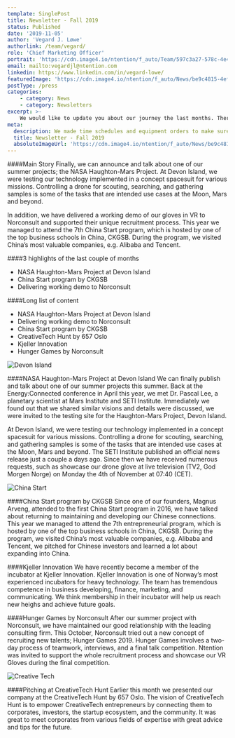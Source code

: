 ```yaml
---
template: SinglePost
title: Newsletter - Fall 2019
status: Published
date: '2019-11-05'
author: 'Vegard J. Løwe'
authorlink: /team/vegard/
role: 'Chief Marketing Officer'
portrait: 'https://cdn.image4.io/ntention/f_auto/Team/597c3a27-578c-4e4b-aa78-035422728ca9.Jpeg'
email: mailto:vegardjl@ntention.com
linkedin: https://www.linkedin.com/in/vegard-lowe/
featuredImage: 'https://cdn.image4.io/ntention/f_auto/News/be9c4815-4efb-496d-9953-ad5504d2682c.Jpeg'
postType: /press
categories:
    - category: News
    - category: Newsletters
excerpt: >-
    We would like to update you about our journey the last months. Therefore we’ll take you through it in a short (~3 min read, bullet points) and a long (~10min read) version.
meta:
  description: We made time schedules and equipment orders to make sure our summer projects would get a flying start. The opportunity of working in our field of interest for highly recognized companies like Norconsult and Nordic Semiconductor make us humble and grateful.
  title: Newsletter - Fall 2019
  absoluteImageUrl: 'https://cdn.image4.io/ntention/f_auto/News/be9c4815-4efb-496d-9953-ad5504d2682c.Jpeg'
---
```

####Main Story
Finally, we can announce and talk about one of our summer projects; the NASA Haughton-Mars Project. At Devon Island, we were testing our technology implemented in a concept spacesuit for various missions. Controlling a drone for scouting, searching, and gathering samples is some of the tasks that are intended use cases at the Moon, Mars and beyond.

In addition, we have delivered a working demo of our gloves in VR to Norconsult and supported their unique recruitment process. This year we managed to attend the 7th China Start program, which is hosted by one of the top business schools in China, CKGSB. During the program, we visited China’s most valuable companies, e.g. Alibaba and Tencent.

####3 highlights of the last couple of months
* NASA Haughton-Mars Project at Devon Island
* China Start program by CKGSB
* Delivering working demo to Norconsult

####Long list of content
* NASA Haughton-Mars Project at Devon Island
* Delivering working demo to Norconsult
* China Start program by CKGSB
* CreativeTech Hunt by 657 Oslo
* Kjeller Innovation
* Hunger Games by Norconsult

![Devon Island](https://cdn.image4.io/ntention/f_auto/News/8af3e96d-450b-4b90-8acb-ea72786a55d5.Jpeg)

####NASA Haughton-Mars Project at Devon Island
We can finally publish and talk about one of our summer projects this summer. Back at the Energy:Connected conference in April this year, we met Dr. Pascal Lee, a planetary scientist at Mars Institute and SETI Institute. Immediately we found out that we shared similar visions and details were discussed, we were invited to the testing site for the Haughton-Mars Project, Devon Island.

At Devon Island, we were testing our technology implemented in a concept spacesuit for various missions. Controlling a drone for scouting, searching, and gathering samples is some of the tasks that are intended use cases at the Moon, Mars and beyond. The SETI Institute published an official news release just a couple a days ago. Since then we have received numerous requests, such as showcase our drone glove at live television (TV2, God Morgen Norge) on Monday the 4th of November at 07:40 (CET).

![China Start](https://cdn.image4.io/ntention/f_auto/News/c2066558-d73c-446b-80cd-7bcef9f325bf.Jpeg)

####China Start program by CKGSB
Since one of our founders, Magnus Arveng, attended to the first China Start program in 2016, we have talked about returning to maintaining and developing our Chinese connections. This year we managed to attend the 7th entrepreneurial program, which is hosted by one of the top business schools in China, CKGSB. During the program, we visited China’s most valuable companies, e.g. Alibaba and Tencent, we pitched for Chinese investors and learned a lot about expanding into China.

####Kjeller Innovation
We have recently become a member of the incubator at Kjeller Innovation. Kjeller Innovation is one of Norway’s most experienced incubators for heavy technology. The team has tremendous competence in business developing, finance, marketing, and communicating. We think membership in their incubator will help us reach new heighs and achieve future goals.

####Hunger Games by Norconsult
After our summer project with Norconsult, we have maintained our good relationship with the leading consulting firm. This October, Norconsult tried out a new concept of recruiting new talents; Hunger Games 2019. Hunger Games involves a two-day process of teamwork, interviews, and a final talk competition. Ntention was invited to support the whole recruitment process and showcase our VR Gloves during the final competition.

![Creative Tech](https://cdn.image4.io/ntention/f_auto/News/3bfcab88-aa9b-4b11-99b6-94dd6a1ee9f3.Jpeg)

####Pitching at CreativeTech Hunt
Earlier this month we presented our company at the CreativeTech Hunt by 657 Oslo. The vision of CreativeTech Hunt is to empower CreativeTech entrepreneurs by connecting them to corporates, investors, the startup ecosystem, and the community. It was great to meet corporates from various fields of expertise with great advice and tips for the future.
